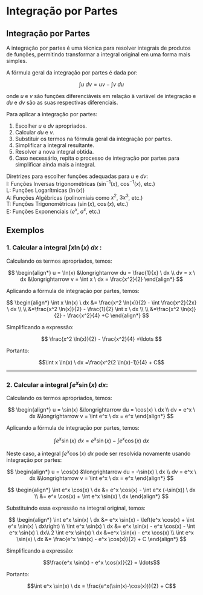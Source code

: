
# Integração por Partes  
  
## Integração por Partes  
  
A integração por partes é uma técnica para resolver integrais de produtos de funções, permitindo transformar a integral original em uma forma mais simples.  
  
A fórmula geral da integração por partes é dada por:  
  
$$\int u \ dv = uv - \int v \ du$$  
  
onde $u$ e $v$ são funções diferenciáveis em relação à variável de integração e $du$ e $dv$ são as suas respectivas diferenciais.  
  
Para aplicar a integração por partes:  
  
1. Escolher $u$ e $dv$ apropriados.  
2. Calcular $du$ e $v$.  
3. Substituir os termos na fórmula geral da integração por partes.  
4. Simplificar a integral resultante.  
5. Resolver a nova integral obtida.  
6. Caso necessário, repita o processo de integração por partes para simplificar ainda mais a integral.  
  
Diretrizes para escolher funções adequadas para $u$ e $dv$:  
I: Funções Inversas trigonométricas ($\sin^{-1}(x)$, $\cos^{-1}(x)$, etc.)  
L: Funções Logarítmicas ($\ln(x)$)  
A: Funções Algébricas (polinomiais como $x^2$, $3x^3$, etc.)  
T: Funções Trigonométricas ($\sin(x)$, $\cos(x)$, etc.)  
E: Funções Exponenciais ($e^x$, $a^x$, etc.)  
  
## Exemplos  
  
### 1. Calcular a integral $\int x \ln(x) \ dx$ :

Calculando os termos apropriados, temos:  

$$
\begin{align*}  
u = \ln(x) &\longrightarrow du = \frac{1}{x} \ dx \\  
dv = x \ dx &\longrightarrow v = \int x \ dx = \frac{x^2}{2}  
\end{align*}  
$$

Aplicando a fórmula de integração por partes, temos:

$$
\begin{align*}
\int x \ln(x) \ dx &= \frac{x^2 \ln(x)}{2} - \int \frac{x^2}{2x} \ dx \\ \\
&=\frac{x^2 \ln(x)}{2} - \frac{1}{2} \int x \ dx \\ \\
&=\frac{x^2 \ln(x)}{2} - \frac{x^2}{4} +C
\end{align*}  
$$  
  
Simplificando a expressão:  
  
$$  
\frac{x^2 \ln(x)}{2} - \frac{x^2}{4} =\ldots
$$  
  
Portanto:  
  
$$\int x \ln(x) \ dx =\frac{x^2(2 \ln(x)-1)}{4} + C$$  
  
---  
  
### 2. Calcular a integral $\int e^x \sin(x) \ dx$:  
  
Calculando os termos apropriados, temos:  
  
$$  
\begin{align*}  
u = \sin(x) &\longrightarrow du = \cos(x) \ dx \\  
dv = e^x \ dx &\longrightarrow v = \int e^x \ dx = e^x  
\end{align*}  
$$  
  
Aplicando a fórmula de integração por partes, temos:  
  
$$\int e^x \sin(x) \ dx = e^x \sin(x) - \int e^x \cos(x) \ dx$$  
  
Neste caso, a integral $\int e^x \cos(x) \ dx$ pode ser resolvida novamente usando integração por partes:  
  
$$  
\begin{align*}  
u = \cos(x) &\longrightarrow du = -\sin(x) \ dx \\  
dv = e^x \ dx &\longrightarrow v = \int e^x \ dx = e^x  
\end{align*}  
$$  
  
$$  
\begin{align*}  
\int e^x \cos(x) \ dx &= e^x \cos(x) - \int e^x (-\sin(x)) \ dx \\  
&= e^x \cos(x) + \int e^x \sin(x) \ dx  
\end{align*}  
$$  
  
Substituindo essa expressão na integral original, temos:  
  
$$  
\begin{align*}  
\int e^x \sin(x) \ dx &= e^x \sin(x) - \left(e^x \cos(x) + \int e^x \sin(x) \ dx\right) \\  
\int e^x \sin(x) \ dx &= e^x \sin(x) - e^x \cos(x) - \int e^x \sin(x) \ dx\\  
2 \int e^x \sin(x) \ dx &=e^x \sin(x) - e^x \cos(x) \\  
\int e^x \sin(x) \ dx &= \frac{e^x \sin(x) - e^x \cos(x)}{2} + C  
\end{align*}  
$$  
  
Simplificando a expressão:  
  
$$\frac{e^x \sin(x) - e^x \cos(x)}{2} = \ldots$$  
  
Portanto:  
  
$$\int e^x \sin(x) \ dx = \frac{e^x(\sin(x)-\cos(x))}{2} + C$$
